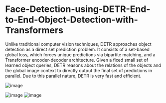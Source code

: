 # Face-Detection-using-DETR-End-to-End-Object-Detection-with-Transformers
Unlike traditional computer vision techniques, DETR approaches object detection as a direct set prediction problem. It consists of a set-based global loss, which forces unique predictions via bipartite matching, and a Transformer encoder-decoder architecture. Given a fixed small set of learned object queries, DETR reasons about the relations of the objects and the global image context to directly output the final set of predictions in parallel. Due to this parallel nature, DETR is very fast and efficient.

![image](https://user-images.githubusercontent.com/56552010/120249528-e4333e80-c283-11eb-9982-d84adcce35d9.png)

![image](https://user-images.githubusercontent.com/56552010/120249555-fe6d1c80-c283-11eb-91d1-1096bb6748cf.png)
![image](https://user-images.githubusercontent.com/56552010/120249559-0200a380-c284-11eb-845c-61b233c8f90a.png)

